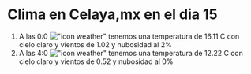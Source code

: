 # Clima en Celaya,mx en el dia 15

1. A las 0:0 !["icon weather"](http://openweathermap.org/img/w/01n.png) tenemos una temperatura de 16.11 C con cielo claro y  vientos de 1.02 y nubosidad al 2%
1. A las 4:0 !["icon weather"](http://openweathermap.org/img/w/01n.png) tenemos una temperatura de 12.22 C con cielo claro y  vientos de 0.52 y nubosidad al 0%
